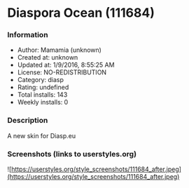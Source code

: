 # Diaspora Ocean (111684)

### Information
- Author: Mamamia (unknown)
- Created at: unknown
- Updated at: 1/9/2016, 8:55:25 AM
- License: NO-REDISTRIBUTION
- Category: diasp
- Rating: undefined
- Total installs: 143
- Weekly installs: 0


### Description
A new skin for Diasp.eu


### Screenshots (links to userstyles.org)
![https://userstyles.org/style_screenshots/111684_after.jpeg](https://userstyles.org/style_screenshots/111684_after.jpeg)


